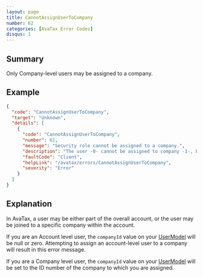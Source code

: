 ```yaml
---
layout: page
title: CannotAssignUserToCompany
number: 62
categories: [AvaTax Error Codes]
disqus: 1
---
```


## Summary

Only Company-level users may be assigned to a company.

## Example

```json
{
  "code": "CannotAssignUserToCompany",
  "target": "Unknown",
  "details": [
    {
      "code": "CannotAssignUserToCompany",
      "number": 62,
      "message": "Security role cannot be assigned to a company.",
      "description": "The user -0- cannot be assigned to company -1-, because that user has security role -2-.  Only CompanyAdmin and CompanyUser level users can be joined to a company.",
      "faultCode": "Client",
      "helpLink": "/avatax/errors/CannotAssignUserToCompany",
      "severity": "Error"
    }
  ]
}
```

## Explanation

In AvaTax, a user may be either part of the overall account, or the user may be joined to a specific company within the account.

If you are an Account level user, the `companyId` value on your [UserModel](/api-reference/avatax/rest/v2/models/UserModel/) will be null or zero.  Attempting to assign an account-level user to a company will result in this error message.

If you are a Company level user, the `companyId` value on your [UserModel](/api-reference/avatax/rest/v2/models/UserModel/) will be set to the ID number of the company to which you are assigned.
